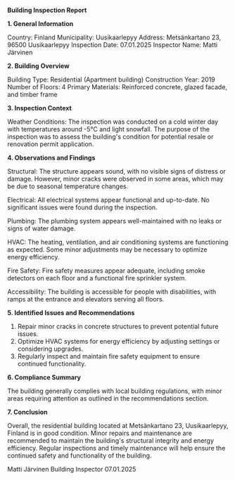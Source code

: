  **Building Inspection Report**

**1. General Information**

Country: Finland
Municipality: Uusikaarlepyy
Address: Metsänkartano 23, 96500 Uusikaarlepyy
Inspection Date: 07.01.2025
Inspector Name: Matti Järvinen

**2. Building Overview**

Building Type: Residential (Apartment building)
Construction Year: 2019
Number of Floors: 4
Primary Materials: Reinforced concrete, glazed facade, and timber frame

**3. Inspection Context**

Weather Conditions: The inspection was conducted on a cold winter day with temperatures around -5°C and light snowfall. The purpose of the inspection was to assess the building's condition for potential resale or renovation permit application.

**4. Observations and Findings**

Structural: The structure appears sound, with no visible signs of distress or damage. However, minor cracks were observed in some areas, which may be due to seasonal temperature changes.

Electrical: All electrical systems appear functional and up-to-date. No significant issues were found during the inspection.

Plumbing: The plumbing system appears well-maintained with no leaks or signs of water damage.

HVAC: The heating, ventilation, and air conditioning systems are functioning as expected. Some minor adjustments may be necessary to optimize energy efficiency.

Fire Safety: Fire safety measures appear adequate, including smoke detectors on each floor and a functional fire sprinkler system.

Accessibility: The building is accessible for people with disabilities, with ramps at the entrance and elevators serving all floors.

**5. Identified Issues and Recommendations**

1. Repair minor cracks in concrete structures to prevent potential future issues.
2. Optimize HVAC systems for energy efficiency by adjusting settings or considering upgrades.
3. Regularly inspect and maintain fire safety equipment to ensure continued functionality.

**6. Compliance Summary**

The building generally complies with local building regulations, with minor areas requiring attention as outlined in the recommendations section.

**7. Conclusion**

Overall, the residential building located at Metsänkartano 23, Uusikaarlepyy, Finland is in good condition. Minor repairs and maintenance are recommended to maintain the building's structural integrity and energy efficiency. Regular inspections and timely maintenance will help ensure the continued safety and functionality of the building.

Matti Järvinen
Building Inspector
07.01.2025